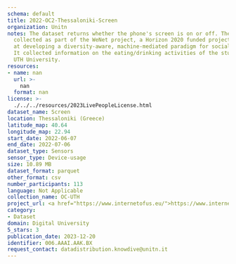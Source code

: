 ```yaml
---
schema: default
title: 2022-OC2-Thessaloniki-Screen
organization: Unitn
notes: The dataset returns whether the phone's screen is on or off. The dataset was
  collected as part of the WeNet project, a Horizon 2020 funded project that aims
  at developing a diversity-aware, machine-mediated paradigm for social interactions.
  It collected information on the eating/drinking activities of the students of the
  UTH University.
resources:
- name: nan
  url: >-
    nan
  format: nan
license: >-
  ./../../resources/2023LivePeopleLicense.html
dataset_name: Screen
location: Thessaloniki (Greece)
latitude_map: 40.64
longitude_map: 22.94
start_date: 2022-06-07
end_date: 2022-07-06
dataset_type: Sensors
sensor_type: Device-usage
size: 10.89 MB
dataset_format: parquet
other_format: csv
number_participants: 113
language: Not Applicable
collection_name: OC-UTH
project_url: <a href="https://www.internetofus.eu/">https://www.internetofus.eu/</a>
category:
- Dataset
domain: Digital University
5_stars: 3
publication_date: 2023-12-20
identifier: 006.AAAI.AAK.BX
request_contact: datadistribution.knowdive@unitn.it
---
```

